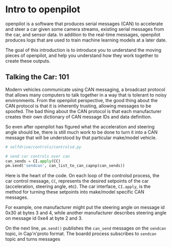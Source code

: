 # Intro to openpilot

openpilot is a software that produces serial messages (CAN) to accelerate and steer a car given some camera streams, existing serial messages from the car, and sensor data. In addition to the real-time messages, openpilot produces logs that are used to train machine learning models at a later date.

The goal of this introduction is to introduce you to understand the moving pieces of openpilot, and help you understand how they work together to create these outputs.


## Talking the Car: 101

Modern vehicles communicate using CAN messaging, a broadcast protocol that allows many computers to talk together in a way that is tolerant to noisy environments. From the openpilot perspective, the good thing about the CAN protocol is that it is inherently trusting, allowing messages to be spoofed. The bad thing about the CAN protocol is that each manufacturer creates their own dictionary of CAN message IDs and data definition. 

So even after openpilot has figured what the acceleration and steering angle should be, there is still much work to be done to turn it into a CAN message that will be understood by that particular make/model vehicle. 


```python
# selfdrive/controls/controlsd.py

# send car controls over can
can_sends = CI.apply(CC)
pm.send('sendcan', can_list_to_can_capnp(can_sends))
```

Here is the heart of the code. On each loop of the controlsd process, the car control message, `CC`, represents the desired setpoints of the car (acceleration, steering angle, etc). The car interface, `CI.apply`, is the method for turning these setpoints into make/model specific CAN messages. 

For example, one manufacturer might put the steering angle on message id 0x30 at bytes 3 and 4, while another manufacturer describes steering angle on message id 0xe4 at byte 2 and 3. 

On the next line, `pm.send()` publishes the `can_send` messages on the `sendcan` topic, in Cap'n'proto format. The boardd process subscribes to `sendcan` topic and turns messages 